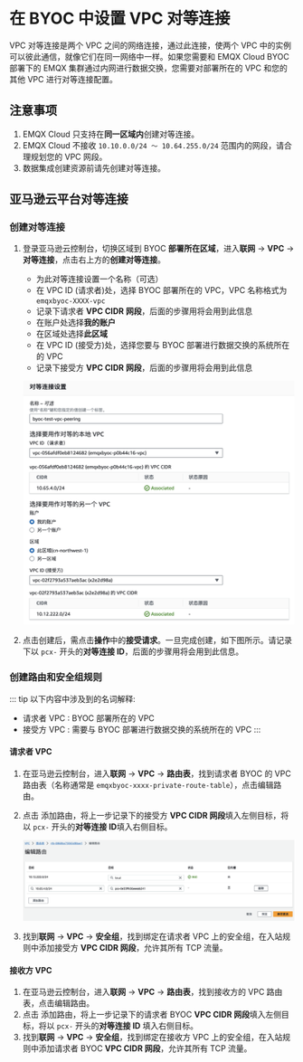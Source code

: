 # 在 BYOC 中设置 VPC 对等连接

VPC 对等连接是两个 VPC 之间的网络连接，通过此连接，使两个 VPC 中的实例可以彼此通信，就像它们在同一网络中一样。如果您需要和 EMQX Cloud BYOC 部署下的 EMQX 集群通过内网进行数据交换，您需要对部署所在的 VPC 和您的其他 VPC 进行对等连接配置。

## 注意事项

1. EMQX Cloud 只支持在**同一区域内**创建对等连接。
2. EMQX Cloud 不接收 `10.10.0.0/24 ～ 10.64.255.0/24` 范围内的网段，请合理规划您的 VPC 网段。
3. 数据集成创建资源前请先创建对等连接。

## 亚马逊云平台对等连接

### 创建对等连接

1. 登录亚马逊云控制台，切换区域到 BYOC **部署所在区域**，进入**联网** -> **VPC** -> **对等连接**，点击右上方的**创建对等连接**。

    * 为此对等连接设置一个名称（可选）
    * 在 VPC ID (请求者)处，选择 BYOC 部署所在的 VPC，VPC 名称格式为 `emqxbyoc-XXXX-vpc`
    * 记录下请求者 **VPC CIDR 网段**，后面的步骤用将会用到此信息
    * 在账户处选择**我的账户**
    * 在区域处选择**此区域**
    * 在 VPC ID (接受方)处，选择您要与 BYOC 部署进行数据交换的系统所在的 VPC
    * 记录下接受方 **VPC CIDR 网段**，后面的步骤用将会用到此信息

    ![BYOC VPC Peering on AWS](_assets/byoc_vpc_peering_aws.png)

2. 点击创建后，需点击**操作**中的**接受请求**。一旦完成创建，如下图所示。请记录下以 `pcx-` 开头的**对等连接 ID**，后面的步骤用将会用到此信息。

### 创建路由和安全组规则

::: tip
以下内容中涉及到的名词解释:
- 请求者 VPC : BYOC 部署所在的 VPC
- 接受方 VPC : 需要与 BYOC 部署进行数据交换的系统所在的 VPC
:::

#### 请求者 VPC

1. 在亚马逊云控制台，进入**联网** -> **VPC** -> **路由表**，找到请求者 BYOC 的 VPC 路由表（名称通常是 `emqxbyoc-xxxx-private-route-table`），点击编辑路由。
2. 点击 添加路由，将上一步记录下的接受方 **VPC CIDR 网段**填入左侧目标，将以 `pcx-` 开头的**对等连接 ID**填入右侧目标。

    ![add-route-table](./_assets/byoc_add_aws_cn_route_tables.png)

3. 找到**联网** -> **VPC** -> **安全组**，找到绑定在请求者 VPC 上的安全组，在入站规则中添加接受方 **VPC CIDR 网段**，允许其所有 TCP 流量。


#### 接收方 VPC

1. 在亚马逊云控制台，进入**联网** -> **VPC** -> **路由表**，找到接收方的 VPC 路由表，点击编辑路由。
2. 点击 添加路由，将上一步记录下的请求者 BYOC **VPC CIDR 网段**填入左侧目标，将以 `pcx-` 开头的**对等连接 ID** 填入右侧目标。
3. 找到**联网** -> **VPC** -> **安全组**，找到绑定在接收方 VPC 上的安全组，在入站规则中添加请求者 BYOC **VPC CIDR 网段**，允许其所有 TCP 流量。
